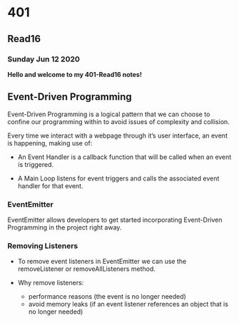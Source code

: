 # 401

## Read16

### Sunday Jun 12 2020

**Hello and welcome to my 401-Read16 notes!**

## Event-Driven Programming

Event-Driven Programming is a logical pattern that we can choose to confine our programming within to avoid issues of complexity and collision.

Every time we interact with a webpage through it’s user interface, an event is happening, making use of:

- An Event Handler is a callback function that will be called when an event is triggered.

- A Main Loop listens for event triggers and calls the associated event handler for that event.

### EventEmitter

EventEmitter allows developers to get started incorporating Event-Driven Programming in the project right away.

### Removing Listeners

- To remove event listeners in EventEmitter we can use the removeListener or removeAllListeners method.

- Why remove listeners:
    - performance reasons (the event is no longer needed)
    - avoid memory leaks (if an event listener references an object that is no longer needed)